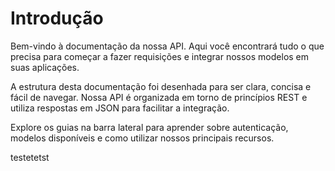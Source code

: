 # Introdução

Bem-vindo à documentação da nossa API. Aqui você encontrará tudo o que precisa para começar a fazer requisições e integrar nossos modelos em suas aplicações.

A estrutura desta documentação foi desenhada para ser clara, concisa e fácil de navegar. Nossa API é organizada em torno de princípios REST e utiliza respostas em JSON para facilitar a integração.

Explore os guias na barra lateral para aprender sobre autenticação, modelos disponíveis e como utilizar nossos principais recursos.

testetetst
